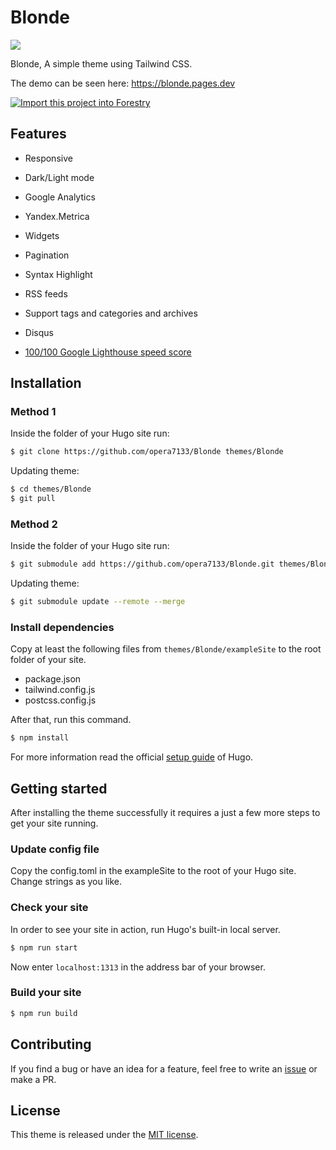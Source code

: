 # Blonde

![](https://github.com/opera7133/Blonde/raw/master/images/screenshot.png)

Blonde, A simple theme using Tailwind CSS.

The demo can be seen here: https://blonde.pages.dev

[![Import this project into Forestry](https://assets.forestry.io/import-to-forestryK.svg)](https://app.forestry.io/quick-start?repo=opera7133/blonde&engine=hugo&version=0.81.0&config=exampleSite)

## Features

- Responsive
- Dark/Light mode
- Google Analytics

- Yandex.Metrica
- Widgets
- Pagination
- Syntax Highlight
- RSS feeds
- Support tags and categories and archives
- Disqus
- [100/100 Google Lighthouse speed score](https://lighthouse-dot-webdotdevsite.appspot.com//lh/html?url=https%3A%2F%2Fblonde.pages.dev)

## Installation

### Method 1

Inside the folder of your Hugo site run:

```bash
$ git clone https://github.com/opera7133/Blonde themes/Blonde
```

Updating theme:

```bash
$ cd themes/Blonde
$ git pull
```

### Method 2

Inside the folder of your Hugo site run:

```bash
$ git submodule add https://github.com/opera7133/Blonde.git themes/Blonde
```

Updating theme:

```bash
$ git submodule update --remote --merge
```

### Install dependencies

Copy at least the following files from `themes/Blonde/exampleSite` to the root folder of your site.

- package.json
- tailwind.config.js
- postcss.config.js

After that, run this command.

```bash
$ npm install
```

For more information read the official [setup guide](https://gohugo.io/overview/installing/) of Hugo.

## Getting started

After installing the theme successfully it requires a just a few more steps to get your site running.

### Update config file

Copy the config.toml in the exampleSite to the root of your Hugo site. Change strings as you like.

### Check your site

In order to see your site in action, run Hugo's built-in local server.

```bash
$ npm run start
```

Now enter `localhost:1313` in the address bar of your browser.

### Build your site

```bash
$ npm run build
```

## Contributing

If you find a bug or have an idea for a feature, feel free to write an [issue](https://github.com/opera7133/Blonde/issues) or make a PR.

## License

This theme is released under the [MIT license](https://github.com/opera7133/Blonde/blob/master/LICENSE).
